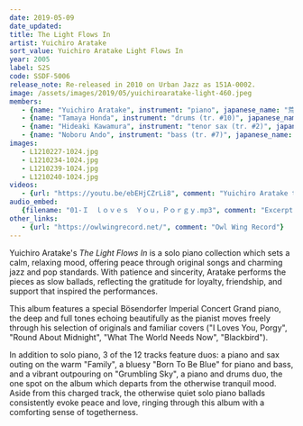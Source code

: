 ```yaml
---
date: 2019-05-09
date_updated: 
title: The Light Flows In
artist: Yuichiro Aratake
sort_value: Yuichiro Aratake Light Flows In
year: 2005
label: S2S
code: SSDF-5006
release_note: Re-released in 2010 on Urban Jazz as 151A-0002.
image: /assets/images/2019/05/yuichiroaratake-light-460.jpeg
members:
   - {name: "Yuichiro Aratake", instrument: "piano", japanese_name: "荒武裕一朗", url: "http://www.aratakeyuichiro.com/"}
   - {name: "Tamaya Honda", instrument: "drums (tr. #10)", japanese_name: 本田珠也, url: "http://tamayahonda.blogspot.com/"}
   - {name: "Hideaki Kawamura", instrument: "tenor sax (tr. #2)", japanese_name: 河村英樹, url: "http://hidekisax.com/"}
   - {name: "Noboru Ando", instrument: "bass (tr. #7)", japanese_name: 安東昇, url: "https://andy1974.exblog.jp/"}
images: 
   - L1210227-1024.jpg
   - L1210234-1024.jpg
   - L1210239-1024.jpg
   - L1210240-1024.jpg
videos: 
   - {url: "https://youtu.be/ebEHjCZrLi8", comment: "Yuichiro Aratake trio playing live in 2014"}
audio_embed:
   {filename: "01-Ｉ　ｌｏｖｅｓ　Ｙｏｕ，Ｐｏｒｇｙ.mp3", comment: "Excerpt from \"I Loves You, Porgy\" which opens this album:"}
other_links:
   - {url: "https://owlwingrecord.net/", comment: "Owl Wing Record"}
---
```

Yuichiro Aratake's *The Light Flows In* is a solo piano collection which sets a calm, relaxing mood, offering peace through original songs and charming jazz and pop standards. With patience and sincerity, Aratake performs the pieces as slow ballads, reflecting the gratitude for loyalty, friendship, and support that inspired the performances.

This album features a special Bösendorfer Imperial Concert Grand piano, the deep and full tones echoing beautifully as the pianist moves freely through his selection of originals and familiar covers ("I Loves You, Porgy", "Round About Midnight", "What The World Needs Now", "Blackbird").

In addition to solo piano, 3 of the 12 tracks feature duos: a piano and sax outing on the warm "Family", a bluesy "Born To Be Blue" for piano and bass, and a vibrant outpouring on "Grumbling Sky", a piano and drums duo, the one spot on the album which departs from the otherwise tranquil mood. Aside from this charged track, the otherwise quiet solo piano ballads consistently evoke peace and love, ringing through this album with a comforting sense of togetherness.
